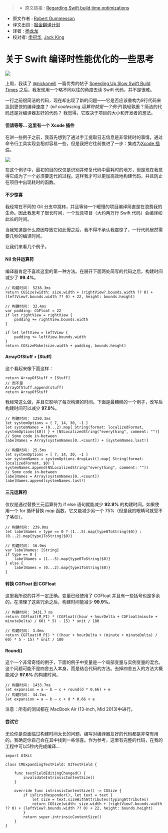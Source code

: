 >* 原文链接 : [Regarding Swift build time optimizations](https://medium.com/@RobertGummesson/regarding-swift-build-time-optimizations-fc92cdd91e31#.w81y3zhjr)
* 原文作者 : [Robert Gummesson](https://medium.com/@RobertGummesson)
* 译文出自 : [掘金翻译计划](https://github.com/xitu/gold-miner)
* 译者 : [杨龙龙](http://www.yanglonglong.com)
* 校对者: [申冠华](https://github.com/shenAlexy), [Jack King](https://github.com/Jack-Kingdom)

# 关于 Swift 编译时性能优化的一些思考

![](http://ww3.sinaimg.cn/large/005SiNxygw1f3p3jimjllj31jk0dwqft.jpg)

上周，我读了 [@nickoneill](https://medium.com/@nickoneill) 一篇优秀的帖子 [Speeding Up Slow Swift Build Times](https://medium.com/swift-programming/speeding-up-slow-swift-build-times-922feeba5780#.k0pngnkns) 之后，我发现用一个略不同以往的角度去读 Swift 代码，并不是很难。

一行之前很简洁的代码，现在却出现了新的问题——它是否应该重构为9行代码来达到更快的编译速度？ (_nil coalescing 运算符就是一个例子_)孰轻孰重？简洁的代码还是对编译器友好的代码？ 我觉得，它取决于项目的大小和开发者的想法。

#### 但请等等... 这里有一个 Xcode 插件

在讲一些例子之前，我首先想到了通过手工提取日志信息是非常耗时的事情。通过命令行工具实现会相对容易一些，但是我把它往前推进了一步：集成为[Xcode 插件](https://github.com/RobertGummesson/BuildTimeAnalyzer-for-Xcode)。

![](http://ww1.sinaimg.cn/large/005SiNxygw1f3p3hhivppj30m809lwis.jpg)

在这个例子中，最初的目的仅仅是识别并修复代码中最耗时的地方，但是现在我觉得它成为了一个必须要迭代的过程。这样我才可以更加高效地构建代码，并且防止在项目中出现耗时的函数。

#### 不少惊喜

我经常在不同的 Git 分支中跳转，并且等待一个暖慢的项目编译简直是在浪费我的生命。因此我思考了很长时间，一个玩具项目（大约两万行 Swift 代码）会编译如此长的时间。

当我知道是什么原因导致它如此慢之后，我不得不承认我震惊了，一行代码居然需要几秒的编译时间。

让我们来看几个例子。

#### Nil 合并运算符

编译器肯定不喜欢这里的第一种方法。在展开下面两处简写的代码之后，构建时间减少了 **99.4%**。

    // 构建时间： 5238.3ms
    return CGSize(width: size.width + (rightView?.bounds.width ?? 0) + (leftView?.bounds.width ?? 0) + 22, height: bounds.height)

    // 构建时间： 32.4ms
    var padding: CGFloat = 22
    if let rightView = rightView {
        padding += rightView.bounds.width
    }

    if let leftView = leftView {
        padding += leftView.bounds.width
    }
    return CGSizeMake(size.width + padding, bounds.height)

#### ArrayOfStuff + [Stuff]

这个看起来像下面这样：

    return ArrayOfStuff + [Stuff]  
    // 而不是  
    ArrayOfStuff.append(stuff)  
    return ArrayOfStuff

我经常这么做，并且它影响了每次构建的时间。下面是最糟糕的一个例子，改写后构建时间可以减少 **97.9%**。

    // 构建时间： 1250.3ms
    let systemOptions = [ 7, 14, 30, -1 ]
    let systemNames = (0...2).map{ String(format: localizedFormat, systemOptions[$0]) } + [NSLocalizedString("everything", comment: "")]
    // Some code in-between 
    labelNames = Array(systemNames[0..<count]) + [systemNames.last!]

    // 构建时间： 25.5ms
    let systemOptions = [ 7, 14, 30, -1 ]
    var systemNames = systemOptions.dropLast().map{ String(format: localizedFormat, $0) }
    systemNames.append(NSLocalizedString("everything", comment: ""))
    // Some code in-between
    labelNames = Array(systemNames[0..<count])
    labelNames.append(systemNames.last!)

#### 三元运算符

仅仅是通过替换三元运算符为 if else 语句就能减少 **92.9%** 的构建时间。如果使用一个 for 循环替换 _map_ 函数，它又能减少另一个 75%（但是我的眼睛可就受不了咯😉）。

    // 构建时间： 239.0ms
    let labelNames = type == 0 ? (1...5).map{type0ToString($0)} : (0...2).map{type1ToString($0)}

    // 构建时间： 16.9ms
    var labelNames: [String]
    if type == 0 {
        labelNames = (1...5).map{type0ToString($0)}
    } else {
        labelNames = (0...2).map{type1ToString($0)}
    }

#### 转换 CGFloat 到 CGFloat

这里我所说的并不一定正确。变量已经使用了 CGFloat 并且有一些括号也是多余的。在清理了这些冗余之后，构建时间能减少 **99.9%**。

    // 构建时间： 3431.7 ms
    return CGFloat(M_PI) * (CGFloat((hour + hourDelta + CGFloat(minute + minuteDelta) / 60) * 5) - 15) * unit / 180

    // 构建时间： 3.0ms
    return CGFloat(M_PI) * ((hour + hourDelta + (minute + minuteDelta) / 60) * 5 - 15) * unit / 180

#### Round()

这个一个非常奇怪的例子，下面的例子中变量是一个局部变量与实例变量的混合。这个问题可能不是四舍五入本身，而是结合代码的方法。去掉四舍五入的方法大概能减少 **97.6%** 的构建时间。

    // 构建时间： 1433.7ms
    let expansion = a — b — c + round(d * 0.66) + e
    // 构建时间： 34.7ms
    let expansion = a — b — c + d * 0.66 + e

注意：所有的测试都在 MacBook Air (13-inch, Mid 2013)中进行。

#### 尝试它

无论你是否面临过构建时间太长的问题，编写对编译器友好的代码都是非常有用的。我确定你自己会在其中找到一些惊喜。作为参考，这里有完整的代码，在我的工程中可以5秒内完成编译...

    import UIKit

    class CMExpandingTextField: UITextField {

        func textFieldEditingChanged() {
            invalidateIntrinsicContentSize()
        }

        override func intrinsicContentSize() -> CGSize {
            if isFirstResponder(), let text = text {
                let size = text.sizeWithAttributes(typingAttributes)
                return CGSize(width: size.width + (rightView?.bounds.width ?? 0) + (leftView?.bounds.width ?? 0) + 22, height: bounds.height)
            }
            return super.intrinsicContentSize()
        }
    }

